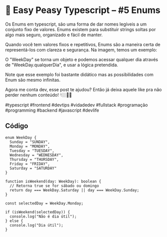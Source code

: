 # 🧠 Easy Peasy Typescript – #5 Enums

Os Enums em typescript, são uma forma de dar nomes legíveis a um conjunto fixo de valores. Enums existem para substituir strings soltas por algo mais seguro, organizado e fácil de manter.

Quando você tem valores fixos e repetitivos, Enums são a maneira certa de representá-los com clareza e segurança. Na imagem, temos um exemplo:

O "WeekDay" se torna um objeto e podemos acessar qualquer dia através de "WeekDay.qualquerDia", e usar a lógica pretendida. 

Note que esse exemplo foi bastante didático mas as possibilidades com Enum são mesmo infinitas. 

Agora me conta dev, esse post te ajudou? Então já deixa aquele like pra não perder nenhum conteúdo! 👇🏼💪🏼

#typescript #frontend #devtips #vidadedev #fullstack #programação #programming #backend #javascript #devlife

## Código
```
enum WeekDay {
  Sunday = "SUNDAY",
  Monday = "MONDAY",
  Tuesday = "TUESDAY",
  Wednesday = "WEDNESDAY",
  Thursday = "THURSDAY",
  Friday = "FRIDAY",
  Saturday = "SATURDAY"
}

function isWeekend(day: WeekDay): boolean {
  // Retorna true se for sábado ou domingo
  return day === WeekDay.Saturday || day === WeekDay.Sunday;
}

const selectedDay = WeekDay.Monday;

if (isWeekend(selectedDay)) {
  console.log("Não é dia útil");
} else {
  console.log("Dia útil");
}

```